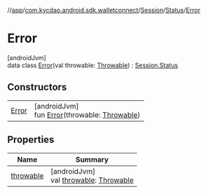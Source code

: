 //[app](../../../../../index.md)/[com.kycdao.android.sdk.walletconnect](../../../index.md)/[Session](../../index.md)/[Status](../index.md)/[Error](index.md)

# Error

[androidJvm]\
data class [Error](index.md)(val throwable: [Throwable](https://kotlinlang.org/api/latest/jvm/stdlib/kotlin/-throwable/index.html)) : [Session.Status](../index.md)

## Constructors

| | |
|---|---|
| [Error](-error.md) | [androidJvm]<br>fun [Error](-error.md)(throwable: [Throwable](https://kotlinlang.org/api/latest/jvm/stdlib/kotlin/-throwable/index.html)) |

## Properties

| Name | Summary |
|---|---|
| [throwable](throwable.md) | [androidJvm]<br>val [throwable](throwable.md): [Throwable](https://kotlinlang.org/api/latest/jvm/stdlib/kotlin/-throwable/index.html) |
